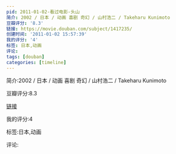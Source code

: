 ```yaml
---
pid: 2011-01-02-看过电影-头山
简介: 2002 / 日本 / 动画 喜剧 奇幻 / 山村浩二 / Takeharu Kunimoto
豆瓣评分: '8.3'
链接: https://movie.douban.com/subject/1417235/
创建时间: '2011-01-02 15:57:39'
我的评分: '4'
标签: 日本,动画
评论:
tags: [douban]
categories: [timeline]
---
```

简介:2002 / 日本 / 动画 喜剧 奇幻 / 山村浩二 / Takeharu Kunimoto

豆瓣评分:8.3

[链接](https://movie.douban.com/subject/1417235/)

我的评分:4

标签:日本,动画

评论:

